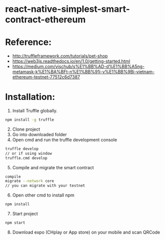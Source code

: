# react-native-simplest-smart-contract-ethereum
# Reference:
- http://truffleframework.com/tutorials/pet-shop
- https://web3js.readthedocs.io/en/1.0/getting-started.html
- https://medium.com/vischub/s%E1%BB%AD-d%E1%BB%A5ng-metamask-k%E1%BA%BFt-n%E1%BB%91i-v%E1%BB%9Bi-vietnam-ethereum-testnet-77512c6d7387

# Installation:
  1. Install Truffle globally.
  ```sh
  npm install -g truffle
  ```
  2. Clone project
  3. Go into downloaded folder
  4. Open cmd and run the truffle development console
  ```sh
  truffle develop
  // or if using window
  truffle.cmd develop
  ```
  5. Compile and migrate the smart contract
  ```sh
  compile
  migrate --network core
  // you can migrate with your testnet
  ```
  6. Open other cmd to install npm
  ```sh
  npm install
  ```
  7. Start project
  ```sh
  npm start
  ```
  8. Download expo (CHplay or App store) on your mobile and scan QRCode
